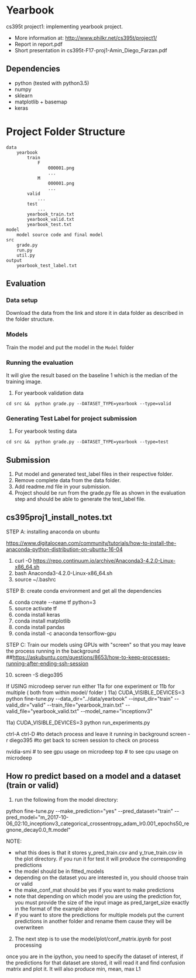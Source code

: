 # Yearbook
cs395t project1: implementing yearbook project.  
  * More information at: http://www.philkr.net/cs395t/project1/
  * Report in report.pdf
  * Short presentation in cs395t-F17-proj1-Amin\_Diego\_Farzan.pdf

## Dependencies
 * python (tested with python3.5)
 * numpy
 * sklearn
 * matplotlib + basemap
 * keras

# Project Folder Structure
```
data
	yearbook
		train
			F
				000001.png
				...
			M
				000001.png
				...
		valid
			...
		test
			...
		yearbook_train.txt
		yearbook_valid.txt
		yearbook_test.txt
model
	model source code and final model
src
	grade.py
	run.py
	util.py
output
	yearbook_test_label.txt
```

## Evaluation
### Data setup
Download the data from the link and store it in data folder as described in the folder structure.

### Models
Train the model and put the model in the `Model` folder

### Running the evaluation
It will give the result based on the baseline 1 which is the median of the training image.
1. For yearbook validation data
```
cd src &&  python grade.py --DATASET_TYPE=yearbook --type=valid
```

### Generating Test Label for project submission
1. For yearbook testing data
```
cd src &&  python grade.py --DATASET_TYPE=yearbook --type=test
```

## Submission
1. Put model and generated test_label files in their respective folder.
2. Remove complete data from the data folder.
3. Add readme.md file in your submission.
4. Project should be run from the grade.py file as shown in the evaluation step and should be able to generate the test_label file.





## cs395proj1_install_notes.txt

STEP A: installing anaconda on ubuntu

https://www.digitalocean.com/community/tutorials/how-to-install-the-anaconda-python-distribution-on-ubuntu-16-04

1) curl -O https://repo.continuum.io/archive/Anaconda3-4.2.0-Linux-x86_64.sh
2) bash Anaconda3-4.2.0-Linux-x86_64.sh
3) source ~/.bashrc


STEP B: create conda environment and get all the dependencies

4) conda create --name tf python=3
5) source activate tf
6) conda install keras
7) conda install matplotlib
8) conda install pandas
9) conda install -c anaconda tensorflow-gpu

STEP C: Train our models using GPUs with "screen" so that you may leave the process running in the background
##https://askubuntu.com/questions/8653/how-to-keep-processes-running-after-ending-ssh-session

10) screen -S diego395

If USING microdeep server run either 11a for one experiment or 11b for multiple ( both from within model/ folder )
11a) CUDA_VISIBLE_DEVICES=3 python fine-tune.py --data_dir="../data/yearbook" --input_dir="train"
--valid_dir="valid" --train_file="yearbook_train.txt" --valid_file="yearbook_valid.txt"
--model_name="inceptionv3" 

11a) CUDA_VISIBLE_DEVICES=3 python run_experiments.py

ctrl-A ctrl-D  #to detach process and leave it running in background
screen -r diego395   #to get back to screen session to check on process

nvidia-smi  # to see gpu usage on microdeep
top         # to see cpu usage on microdeep



## How ro predict based on a model and a dataset (train or valid)
1) run the following from the model directory:

python fine-tune.py --make_prediction="yes" --pred_dataset="train" --pred_model="m_2017-10-06_02:10_inceptionv3_categorical_crossentropy_adam_lr0.001_epochs50_regnone_decay0.0_ft.model"


NOTE:
- what this does is that it stores y_pred_train.csv and y_true_train.csv in the plot directory. if you run it for test it will produce the corresponding predictions
- the model should be in fitted_models
- depending on the dataset you are interested in, you should choose train or valid
- the make_conf_mat should be yes if you want to make predictions
- note that depending on which model you are using the prediction for, you must provide the size of the input image as pred_target_size exactly in the format of the example above
- if you want to store the predictions for multiple models put the current predictions in another folder and rename them cause they will be overwriteen


2) The next step is to use the model/plot/conf_matrix.ipynb for post processing

once you are in the ipython, you need to specify the dataset of interest, if the predictions for that dataset are stored, it will read it and find confusion matrix and plot it. It will also produce min, mean, max L1 

